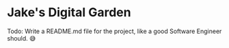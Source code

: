 # Jake's Digital Garden

Todo: Write a README.md file for the project, like a good Software Engineer should. 😅

